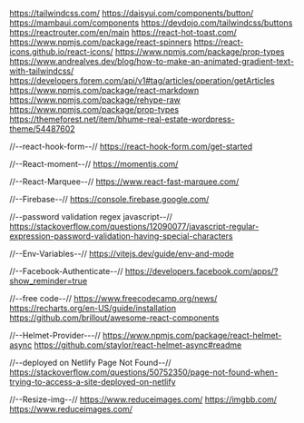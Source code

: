 https://tailwindcss.com/
https://daisyui.com/components/button/
https://mambaui.com/components
https://devdojo.com/tailwindcss/buttons
https://reactrouter.com/en/main
https://react-hot-toast.com/
https://www.npmjs.com/package/react-spinners
https://react-icons.github.io/react-icons/
https://www.npmjs.com/package/prop-types
https://www.andrealves.dev/blog/how-to-make-an-animated-gradient-text-with-tailwindcss/
https://developers.forem.com/api/v1#tag/articles/operation/getArticles
https://www.npmjs.com/package/react-markdown
https://www.npmjs.com/package/rehype-raw
https://www.npmjs.com/package/prop-types
https://themeforest.net/item/bhume-real-estate-wordpress-theme/54487602

//--react-hook-form--//
https://react-hook-form.com/get-started

//--React-moment--//
https://momentjs.com/

//--React-Marquee--//
https://www.react-fast-marquee.com/

//--Firebase--//
https://console.firebase.google.com/

//--password validation regex javascript--//
https://stackoverflow.com/questions/12090077/javascript-regular-expression-password-validation-having-special-characters

//--Env-Variables--//
https://vitejs.dev/guide/env-and-mode

//--Facebook-Authenticate--//
https://developers.facebook.com/apps/?show_reminder=true

//--free code--//
https://www.freecodecamp.org/news/
https://recharts.org/en-US/guide/installation
https://github.com/brillout/awesome-react-components

//--Helmet-Provider---//
https://www.npmjs.com/package/react-helmet-async
https://github.com/staylor/react-helmet-async#readme

//--deployed on Netlify Page Not Found--//
https://stackoverflow.com/questions/50752350/page-not-found-when-trying-to-access-a-site-deployed-on-netlify

//--Resize-img--//
https://www.reduceimages.com/
https://imgbb.com/
https://www.reduceimages.com/
